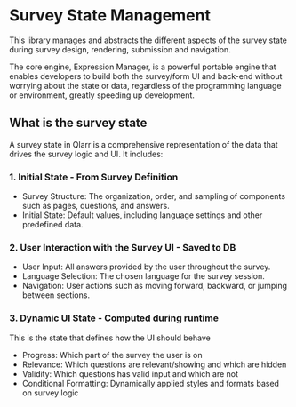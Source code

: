 # Survey State Management
This library manages and abstracts the different aspects of the survey state during survey design, rendering, submission and navigation. 

The core engine, Expression Manager, is a powerful portable engine that enables developers to build both the survey/form UI and back-end without worrying about the state or data, regardless of the programming language or environment, greatly speeding up development.

## What is the survey state
A survey state in Qlarr is a comprehensive representation of the data that drives the survey logic and UI. It includes:
### 1. Initial State - From Survey Definition
 - Survey Structure: The organization, order, and sampling of components such as pages, questions, and answers.
 - Initial State: Default values, including language settings and other predefined data.
### 2. User Interaction with the Survey UI - Saved to DB
 - User Input: All answers provided by the user throughout the survey.
 - Language Selection: The chosen language for the survey session.
 - Navigation: User actions such as moving forward, backward, or jumping between sections.
### 3. Dynamic UI State - Computed during runtime
This is the state that defines how the UI should behave
 - Progress: Which part of the survey the user is on
 - Relevance: Which questions are relevant/showing and which are hidden
 - Validity: Which questions has valid input and which are not
 - Conditional Formatting: Dynamically applied styles and formats based on survey logic

